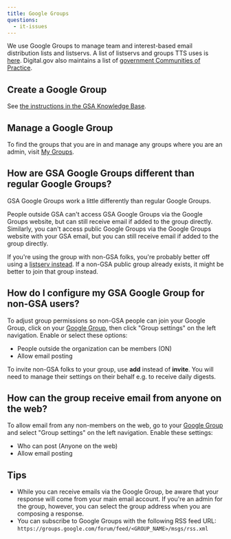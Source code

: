 ```yaml
---
title: Google Groups
questions:
  - it-issues
---
```


We use Google Groups to manage team and interest-based email distribution lists and listservs. A list of listservs and groups TTS uses is [here]({{site.baseurl}}/working-groups-and-guilds-101/). Digital.gov also maintains a list of [government Communities of Practice](https://digital.gov/communities/).

## Create a Google Group

See [the instructions in the GSA Knowledge Base](https://gsa.servicenowservices.com/kb_view.do?sysparm_article=KB0024704).

## Manage a Google Group

To find the groups that you are in and manage any groups where you are an admin, visit [My Groups][my-groups].

## How are GSA Google Groups different than regular Google Groups?

GSA Google Groups work a little differently than regular Google Groups.

People outside GSA can't access GSA Google Groups via the Google Groups website, but can still receive email if added to the group directly. Similarly, you can't access public Google Groups via the Google Groups website with your GSA email, but you can still receive email if added to the group directly.

If you're using the group with non-GSA folks, you're probably better off using a [listserv instead](https://listserv.gsa.gov/). If a non-GSA public group already exists, it might be better to join that group instead.

## How do I configure my GSA Google Group for non-GSA users?

To adjust group permissions so non-GSA people can join your Google Group, click on your [Google Group][my-groups], then click "Group settings" on the left navigation. Enable or select these options:

- People outside the organization can be members (ON)
- Allow email posting

To invite non-GSA folks to your group, use **add** instead of **invite**. You will need to manage their settings on their behalf e.g. to receive daily digests.

## How can the group receive email from anyone on the web?

To allow email from any non-members on the web, go to your [Google Group][my-groups] and select "Group settings" on the left navigation. Enable these settings:

- Who can post (Anyone on the web)
- Allow email posting

## Tips

- While you can receive emails via the Google Group, be aware that your response will come from your main email account. If you're an admin for the group, however, you can select the group address when you are composing a response.
- You can subscribe to Google Groups with the following RSS feed URL: `https://groups.google.com/forum/feed/<GROUP_NAME>/msgs/rss.xml`


[my-groups]: https://groups.google.com/my-groups
